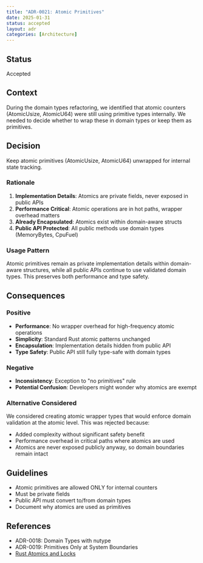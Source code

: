 ```yaml
---
title: "ADR-0021: Atomic Primitives"
date: 2025-01-31
status: accepted
layout: adr
categories: [Architecture]
---
```


## Status

Accepted

## Context

During the domain types refactoring, we identified that atomic counters
(AtomicUsize, AtomicU64) were still using primitive types internally. We needed
to decide whether to wrap these in domain types or keep them as primitives.

## Decision

Keep atomic primitives (AtomicUsize, AtomicU64) unwrapped for internal state
tracking.

### Rationale

1. **Implementation Details**: Atomics are private fields, never exposed in
   public APIs
2. **Performance Critical**: Atomic operations are in hot paths, wrapper
   overhead matters
3. **Already Encapsulated**: Atomics exist within domain-aware structs
4. **Public API Protected**: All public methods use domain types (MemoryBytes,
   CpuFuel)

### Usage Pattern

Atomic primitives remain as private implementation details within domain-aware
structures, while all public APIs continue to use validated domain types. This
preserves both performance and type safety.

## Consequences

### Positive

- **Performance**: No wrapper overhead for high-frequency atomic operations
- **Simplicity**: Standard Rust atomic patterns unchanged
- **Encapsulation**: Implementation details hidden from public API
- **Type Safety**: Public API still fully type-safe with domain types

### Negative

- **Inconsistency**: Exception to "no primitives" rule
- **Potential Confusion**: Developers might wonder why atomics are exempt

### Alternative Considered

We considered creating atomic wrapper types that would enforce domain validation
at the atomic level. This was rejected because:

- Added complexity without significant safety benefit
- Performance overhead in critical paths where atomics are used
- Atomics are never exposed publicly anyway, so domain boundaries remain intact

## Guidelines

- Atomic primitives are allowed ONLY for internal counters
- Must be private fields
- Public API must convert to/from domain types
- Document why atomics are used as primitives

## References

- ADR-0018: Domain Types with nutype
- ADR-0019: Primitives Only at System Boundaries
- [Rust Atomics and Locks](https://marabos.nl/atomics/)
